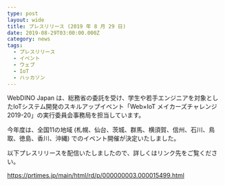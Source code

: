 ```yaml
---
type: post
layout: wide
title: プレスリリース (2019 年 8 月 29 日)
date: 2019-08-29T03:00:00.000Z
category: news
tags:
  - プレスリリース
  - イベント
  - ウェブ
  - IoT
  - ハッカソン
---
```

WebDINO Japan は、総務省の委託を受け、学生や若手エンジニアを対象としたIoTシステム開発のスキルアップイベント「Web×IoT メイカーズチャレンジ 2019-20」の実行委員会事務局を担当しています。

今年度は、全国11の地域 (札幌、仙台、茨城、群馬、横須賀、信州、石川、鳥取、徳島、香川、沖縄) でのイベント開催が決定いたしました。 

以下プレスリリースを配信いたしましたので、詳しくはリンク先をご覧ください。

https://prtimes.jp/main/html/rd/p/000000003.000015499.html
